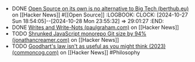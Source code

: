 - DONE [Open Source on its own is no alternative to Big Tech (berthub.eu)](https://news.ycombinator.com/item?id=41960442) on [[Hacker News]] #[[Open Source]]
  :LOGBOOK:
  CLOCK: [2024-10-27 Sun 18:54:05]--[2024-10-28 Mon 23:55:32] =>  29:01:27
  :END:
- DONE [Writes and Write-Nots (paulgraham.com)](https://news.ycombinator.com/item?id=41960914) on [[Hacker News]]
- TODO [Shrunked JavaScript monorepo Git size by 94% (jonathancreamer.com)](https://news.ycombinator.com/item?id=41959428) on [[Hacker News]]
- TODO [Goodhart's law isn't as useful as you might think (2023) (commoncog.com)](https://news.ycombinator.com/item?id=41956587) on [[Hacker News]] #Philosophy